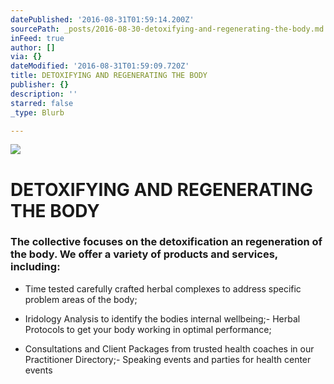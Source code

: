 ```yaml
---
datePublished: '2016-08-31T01:59:14.200Z'
sourcePath: _posts/2016-08-30-detoxifying-and-regenerating-the-body.md
inFeed: true
author: []
via: {}
dateModified: '2016-08-31T01:59:09.720Z'
title: DETOXIFYING AND REGENERATING THE BODY
publisher: {}
description: ''
starred: false
_type: Blurb

---
```

![](https://the-grid-user-content.s3-us-west-2.amazonaws.com/fd6df7d0-c1b4-45b6-b34b-8272a1e68b64.jpg)

# DETOXIFYING AND REGENERATING THE BODY

### The collective focuses on the detoxification an regeneration of the body. We offer a variety of products and services, including:

- Time tested carefully crafted herbal complexes to address specific problem areas of the body;

- Iridology Analysis to identify the bodies internal wellbeing;- Herbal Protocols to get your body working in optimal performance;

- Consultations and Client Packages from trusted health coaches in our Practitioner Directory;- Speaking events and parties for health center events